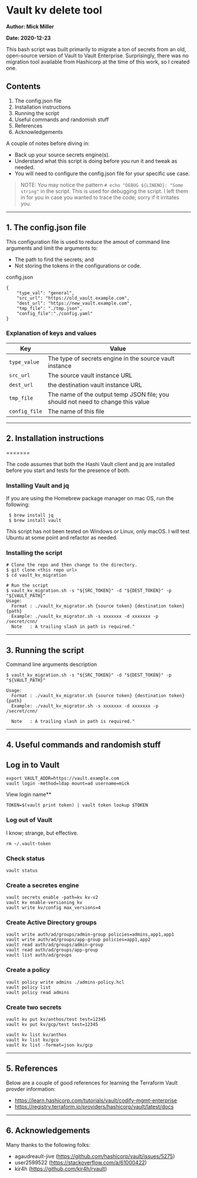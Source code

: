 # Vault kv delete tool

**Author: Mick Miller**

**Date: 2020-12-23**

 

This bash script was built primarily to migrate a ton of secrets from an old, open-source version of Vault to Vault Enterprise. Surprisingly, there was no migration tool available from Hashicorp at the time of this work, so I created one.

## Contents

1. The config.json file
2. Installation instructions
3. Running the script
4. Useful commands and randomish stuff
5. References
6. Acknowledgements

A couple of notes before diving in: 

* Back up your source secrets engine(s). 
* Understand what this script is doing before you run it and tweak as needed.
* You will need to configure the config.json file for your specific use case.

> NOTE: You may notice the pattern `# echo "DEBUG ${LINENO}: "Some string"` in the script. This is used for debugging the script. I left them in for you in case you wanted to trace the code; sorry if it irritates you.

---

## 1. The config.json file

This configuration file is used to reduce the amout of command line arguments and limit the arguments to:

* The path to find the secrets; and
* Not storing the tokens in the configurations or code.

config.json

```
{ 
    "type_val": "general",
    "src_url": "https://old_vault.example.com",
    "dest_url": "https://new_vault.example.com",
    "tmp_file": "./tmp.json",
    "config_file":"./config.yaml"
}
```

### Explanation of keys and values

| Key           | Value                                                                           |
| ---           | -----                                                                           |
| `type_value`  | The type of secrets engine in the source vault instance                         |
| `src_url`     | The source vault instance URL                                                   |
| `dest_url`    | the destination vault instance URL                                              |
| `tmp_file`    | The name of the output temp JSON file; you should not need to change this value |
| `config_file` | The name of this file                                                           |

---

## 2. Installation instructions
=======

The code assumes that both the Hashi Vault client and jq are installed before you start and tests for the presence of both.

### Installing Vault and jq

If you are using the Homebrew package manager on mac OS, run the following:

```
 $ brew install jq
 $ brew install vault
```

This script has not been tested on Windows or Linux, only macOS. I will test Ubuntu at some point and refactor as needed.

### Installing the script

```
# Clone the repo and then change to the directory.
$ git clone <this repo url>
$ cd vault_kv_migration

# Run the script
$ vault_kv_migration.sh -s "${SRC_TOKEN}" -d "${DEST_TOKEN}" -p "${VAULT_PATH}"
Usage:
  Format : ./vault_kv_migrator.sh {source token} {destination token} {path}
  Example: ./vault_kv_migrator.sh -s xxxxxxx -d xxxxxxx -p /secret/cnn/
  Note   : A trailing slash in path is required."
```

---

## 3. Running the script

Command line arguments description

```
$ vault_kv_migration.sh -s "${SRC_TOKEN}" -d "${DEST_TOKEN}" -p "${VAULT_PATH}"

Usage:
  Format : ./vault_kv_migrator.sh {source token} {destination token} {path}
  Example: ./vault_kv_migrator.sh -s xxxxxxx -d xxxxxxx -p /secret/cnn/
  
  Note   : A trailing slash in path is required."
```  

---

## 4. Useful commands and randomish stuff

## Log in to Vault

```
export VAULT_ADDR=https://vault.example.com
vault login -method=ldap mount=ad username=mick
```

View login name**
```
TOKEN=$(vault print token) | vault token lookup $TOKEN
```

### Log out of Vault

I know; strange, but effective.

```
rm ~/.vault-token
```

### Check status

```
vault status
```

### Create a secretes engine

```
vault secrets enable -path=kv kv-v2
vault kv enable-versioning kv
vault write kv/config max_versions=4
```

### Create Active Directory groups

```
vault write auth/ad/groups/admin-group policies=admins,app1,app1
vault write auth/ad/groups/app-group policies=app1,app2
vault read auth/ad/groups/admin-group
vault read auth/ad/groups/app-group
vault list auth/ad/groups
```

### Create a policy

```
vault policy write admins ./admins-policy.hcl
vault policy list
vault policy read admins
```

### Create two secrets

```
vault kv put kv/anthos/test test=12345
vault kv put kv/gcp/test test=12345

vault kv list kv/anthos
vault kv list kv/gco
vault kv list -format=json kv/gcp
```

---

## 5. References

Below are a couple of good references for learning the Terraform Vault provder information:

* https://learn.hashicorp.com/tutorials/vault/codify-mgmt-enterprise
* https://registry.terraform.io/providers/hashicorp/vault/latest/docs

---

## 6. Acknowledgements

Many thanks to the following folks:

* agaudreault-jive (https://github.com/hashicorp/vault/issues/5275)
* user2599522 (https://stackoverflow.com/a/61000422)
* kir4h (https://github.com/kir4h/rvault)
